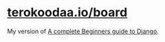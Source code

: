 # [terokoodaa.io/board](https://terokoodaa.io/board)

My version of [A complete Beginners guide to Django](https://simpleisbetterthancomplex.com/series/beginners-guide/1.11/).

